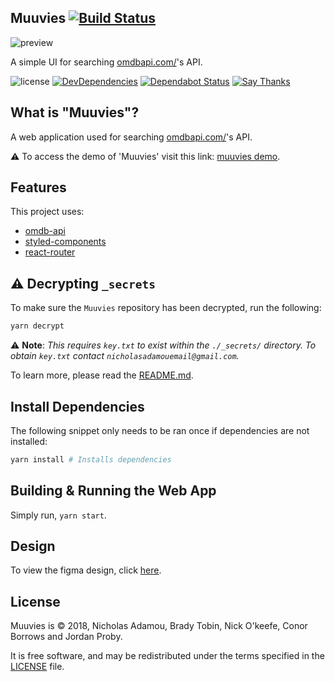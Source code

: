 ## Muuvies [![Build Status](https://travis-ci.org/nicholasadamou/muuvies.svg?branch=master)](https://travis-ci.org/nicholasadamou/muuvies)

![preview](previews/preview.gif)

A simple UI for searching [omdbapi.com/](https://www.omdbapi.com/)'s API.

![license](https://img.shields.io/apm/l/vim-mode.svg)
[![DevDependencies](https://img.shields.io/david/dev/nicholasadamou/muuvies.svg?style=flat-square)](https://david-dm.org/nicholasadamou/muuvies#info=devDependencies)
[![Dependabot Status](https://api.dependabot.com/badges/status?host=github&repo=nicholasadamou/muuvies)](https://dependabot.com)
[![Say Thanks](https://img.shields.io/badge/say-thanks-ff69b4.svg)](https://saythanks.io/to/NicholasAdamou)

## What is "Muuvies"?

A web application used for searching [omdbapi.com/](https://www.omdbapi.com/)'s API.

⚠️ To access the demo of 'Muuvies' visit this link: [muuvies demo](https://muuvies.netlify.com/).

## Features

This project uses:

* [omdb-api](https://www.omdbapi.com/)
* [styled-components](https://www.styled-components.com/)
* [react-router](https://github.com/ReactTraining/react-router)

## ⚠️ Decrypting `_secrets`

To make sure the `Muuvies` repository has been decrypted, run the following:

```bash
yarn decrypt
```

⚠️ **Note**: _This requires `key.txt` to exist within the `./_secrets/` directory. To obtain `key.txt` contact `nicholasadamouemail@gmail.com`._

To learn more, please read the [README.md](_secrets/README.md).

## Install Dependencies

The following snippet only needs to be ran once if dependencies are not installed:

```bash
yarn install # Installs dependencies
```

## Building & Running the Web App

Simply run, `yarn start`.

## Design

To view the figma design, click [here](https://www.figma.com/file/NbJg775aItjxvZuC9NKaYJRy/Muuvies?node-id=0%3A1).

## License

Muuvies is © 2018, Nicholas Adamou, Brady Tobin, Nick O'keefe, Conor Borrows and Jordan Proby.

It is free software, and may be redistributed under the terms specified in the [LICENSE] file.

[LICENSE]: LICENSE
